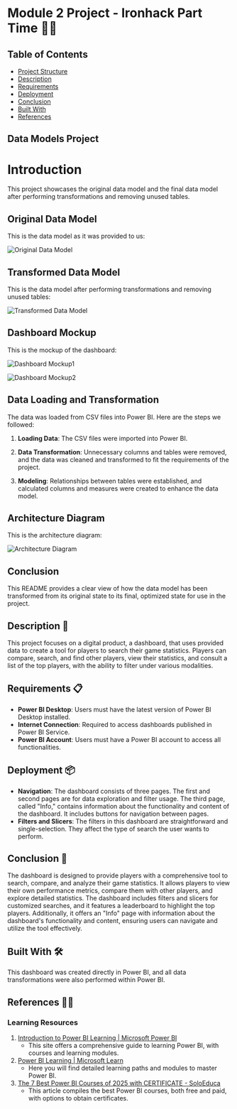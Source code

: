 # Module 2 Project - Ironhack Part Time 🚀🚀

## Table of Contents
* [Project Structure](#project-structure)
* [Description](#description)
* [Requirements](#requirements)
* [Deployment](#deployment)
* [Conclusion](#conclusion)
* [Built With](#built-with)
* [References](#references)

## Data Models Project

# Introduction
This project showcases the original data model and the final data model after performing transformations and removing unused tables.

## Original Data Model
This is the data model as it was provided to us:

![Original Data Model](https://github.com/chowira/Project_modulo_2/blob/main/diagrama1.PNG)

## Transformed Data Model
This is the data model after performing transformations and removing unused tables:

![Transformed Data Model](https://github.com/chowira/Project_modulo_2/blob/main/diagrama2.PNG)

## Dashboard Mockup
This is the mockup of the dashboard:

![Dashboard Mockup1](https://github.com/chowira/Project_modulo_2/blob/main/image/maqueta_1.PNG)

![Dashboard Mockup2](https://github.com/chowira/Project_modulo_2/blob/main/image/maqueta2.PNG)

## Data Loading and Transformation
The data was loaded from CSV files into Power BI. Here are the steps we followed:

1. **Loading Data**: The CSV files were imported into Power BI.
  
2. **Data Transformation**: Unnecessary columns and tables were removed, and the data was cleaned and transformed to fit the requirements of the project.
  
3. **Modeling**: Relationships between tables were established, and calculated columns and measures were created to enhance the data model.

## Architecture Diagram
This is the architecture diagram:

![Architecture Diagram](https://github.com/chowira/Project_modulo_2/blob/main/image/diagrama_de_datos.PNG)

## Conclusion
This README provides a clear view of how the data model has been transformed from its original state to its final, optimized state for use in the project.

## Description 📢
This project focuses on a digital product, a dashboard, that uses provided data to create a tool for players to search their game statistics. Players can compare, search, and find other players, view their statistics, and consult a list of the top players, with the ability to filter under various modalities.

## Requirements 📋
* **Power BI Desktop**: Users must have the latest version of Power BI Desktop installed.
* **Internet Connection**: Required to access dashboards published in Power BI Service.
* **Power BI Account**: Users must have a Power BI account to access all functionalities.

## Deployment 📦
* **Navigation**: The dashboard consists of three pages. The first and second pages are for data exploration and filter usage. The third page, called "Info," contains information about the functionality and content of the dashboard. It includes buttons for navigation between pages.
* **Filters and Slicers**: The filters in this dashboard are straightforward and single-selection. They affect the type of search the user wants to perform.

## Conclusion 📄
The dashboard is designed to provide players with a comprehensive tool to search, compare, and analyze their game statistics. It allows players to view their own performance metrics, compare them with other players, and explore detailed statistics. The dashboard includes filters and slicers for customized searches, and it features a leaderboard to highlight the top players. Additionally, it offers an "Info" page with information about the dashboard's functionality and content, ensuring users can navigate and utilize the tool effectively.

## Built With 🛠️
This dashboard was created directly in Power BI, and all data transformations were also performed within Power BI.

## References 👨‍💻
### Learning Resources
1. [Introduction to Power BI Learning | Microsoft Power BI](https://www.microsoft.com/en-us/power-platform/products/power-bi/learning)
   - This site offers a comprehensive guide to learning Power BI, with courses and learning modules.
2. [Power BI Learning | Microsoft Learn](https://learn.microsoft.com/en-us/training/powerplatform/power-bi)
   - Here you will find detailed learning paths and modules to master Power BI.
3. [The 7 Best Power BI Courses of 2025 with CERTIFICATE - SoloEduca](https://www.soloeduca.com/cursos-power-bi-certificados/)
   - This article compiles the best Power BI courses, both free and paid, with options to obtain certificates.

